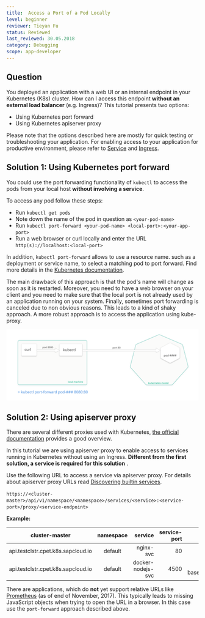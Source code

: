 ```yaml
---
title:  Access a Port of a Pod Locally
level: beginner
reviewer: Tieyan Fu
status: Reviewed
last_reviewed: 30.05.2018
category: Debugging
scope: app-developer
---
```



## Question
You deployed an application with a web UI or an internal endpoint in your Kubernetes (K8s) cluster.  How can I access 
this endpoint **without an external load balancer** (e.g. Ingress)?
This tutorial presents two options:

- Using Kubernetes port forward
- Using Kubernetes apiserver proxy

Please note that the options described here are mostly for quick testing or troubleshooting your application. For enabling access to your application for productive environment, please refer to [Service](https://kubernetes.io/docs/concepts/services-networking/service/) and [Ingress](https://kubernetes.io/docs/concepts/services-networking/ingress/).

## Solution 1: Using Kubernetes port forward
You could use the port forwarding functionality of `kubectl` to access the pods from your local host __without involving a service__.

To access any pod follow these steps:

-   Run `kubectl get pods`
-   Note down the name of the pod in question as `<your-pod-name>`
-   Run `kubectl port-forward <your-pod-name> <local-port>:<your-app-port>`
-   Run a web browser or curl locally and enter the URL `http(s)://localhost:<local-port>`

In addition, `kubectl port-forward` allows to use a resource name. such as a deployment or service name, to select a matching pod to port forward.
Find more details in the [Kubernetes documentation](https://kubernetes.io/docs/tasks/access-application-cluster/port-forward-access-application-cluster/).

The main drawback of this approach is that the pod's name will change as soon as it is restarted. Moreover, you need 
to have a web browser on your client and you need to make sure that the local port is not already used by an 
application running on your system. Finally, sometimes port forwarding is canceled due to non obvious reasons. 
This leads to a kind of shaky approach. A more robust approach is to access the application using kube-proxy.


![port-forward](./images/howto-port-forward.svg)


## Solution 2: Using apiserver proxy

There are several different proxies used with Kubernetes, [the official documentation](https://kubernetes.io/docs/concepts/cluster-administration/proxies/) provides a good overview.

In this tutorial we are using apiserver proxy to enable access to services running in Kubernetes without using an Ingress. __Different from the first solution, a service is required for this solution__ .

Use the following URL to access a service via apiserver proxy. For details about apiserver proxy URLs read
[Discovering builtin services](https://kubernetes.io/docs/tasks/access-application-cluster/access-cluster-services/#discovering-builtin-services).


`https://<cluster-master>/api/v1/namespace/<namespace>/services/<service>:<service-port>/proxy/<service-endpoint>`

**Example:**

| cluster-master  | namespace           | service  | service-port  | service-endpoint  | url to access service  |
| ------------------|:--------------------: | -----------:| ----------------:| ----------------:| ----------------:|
| api.testclstr.cpet.k8s.sapcloud.io     | default | nginx-svc     |  80                |   /           |  `http://api.testclstr.cpet.k8s.sapcloud.io/api/v1/namespaces/default/services/nginx-svc:80/proxy/`
| api.testclstr.cpet.k8s.sapcloud.io     | default | docker-nodejs-svc |  4500          |   /cpu?baseNumber=4 | `https://api.testclstr.cpet.k8s.sapcloud.io/api/v1/namespaces/default/services/docker-nodejs-svc:4500/proxy/cpu?baseNumber=4`

There are applications, which do __not__ yet support relative URLs like [Prometheus](https://github.com/prometheus/prometheus/issues/1583) (as of end of November, 2017).
This typically leads to missing JavaScript objects when trying to open the URL in a browser. In this case use the `port-forward` approach described above.
